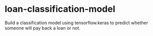# loan-classification-model
Build a classification model using tensorflow.keras to predict whether someone will pay back a loan or not.
